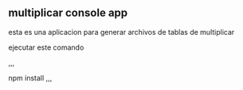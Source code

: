 ## multiplicar console app

esta es una aplicacion para generar archivos de tablas de multiplicar

ejecutar este comando

,,,

npm install
,,,